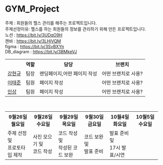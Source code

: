 # GYM_Project
주제 : 회원들의 헬스 관리를 해주는 프로젝트입니다. <br>
주제선정이유: 헬스를 하는 회원들의 정보를 관리하기 위해 만든 프로젝트입니다.<br>
노션 : https://bit.ly/3UDqO9H <br>
캔바 : https://bit.ly/3LHjVQM <br>
figma : https://bit.ly/3SvBXYn <br>
DB_diagram : https://bit.ly/3BMkeVJ <br>

<table>
 <tr>
   <th></th>
   <th>역할</th>
   <th>담당</th>
   <th>브랜치</th>
</tr>
 <tr>
   <td><a href="https://github.com/kanghyungyu3614">강현규<a/></td>
   <td>팀장</td>
   <td>랜딩페이지,어떤 페이지 작성</td>
   <td>어떤 브랜치로 사용?</td>
</tr>
  <tr>
   <td><a href="https://github.com/000922">이태준<a/></td>
   <td>팀원</td>
   <td>페이지 작성</td>
   <td>어떤 브랜치로 사용?</td>
</tr>
  <tr>
   <td><a href="https://github.com/Hinsang">인상<a/></td>
   <td>팀원</td>
   <td>페이지 작성</td>
   <td>어떤 브랜치로 사용?</td>
</tr>
</table>
 <br>
 <table>
 <tr>
   <th>  9월26일 월요일  </th>
   <th>  9월28일 수요일  </th>
   <th>  9월29일 목요일  </th>
   <th>  9월30일 금요일  </th>
   <th>  10월4일 화요일  </th>
   <th>  10월5일 수요일  </th>
</tr>
 <tr>
   <td>주제 선정 및<br> 프로토타입 제작</td>
   <td>사진 모으기 및<br> 코드 작성</td>
   <td>코드 작성 및<br> 작성된 코드 보완</td>
   <td>코드 보완 및<br> 발표 준비</td>
   <td>발표 준비 및<br> 17시 발표/시연</td>
</tr>
</table>
 <br>
